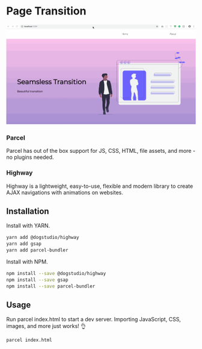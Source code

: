 # Page Transition

![alt text](https://github.com/vabnix/page-transition-using-parceljs/blob/master/page-transition.gif)

### Parcel
Parcel has out of the box support for JS, CSS, HTML, file assets, and more - no plugins needed.

### Highway
 Highway is a lightweight, easy-to-use, flexible and modern library to create AJAX navigations with animations on websites.

## Installation

Install with YARN.

```bash
yarn add @dogstudio/highway
yarn add gsap
yarn add parcel-bundler
```

Install with NPM.

```bash
npm install --save @dogstudio/highway
npm install --save gsap
npm install --save parcel-bundler
```

## Usage
Run parcel index.html to start a dev server. Importing JavaScript, CSS, images, and more just works! 👌

```python
parcel index.html
```
